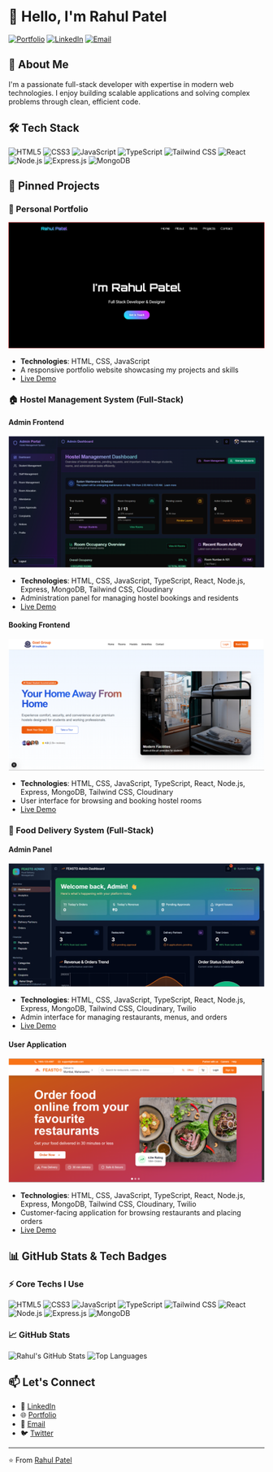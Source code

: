 # 👋 Hello, I'm Rahul Patel

[![Portfolio](https://img.shields.io/badge/Portfolio-Visit%20My%20Portfolio-blue?style=for-the-badge&logo=google-chrome)](https://portfolio-git-main-rahul-patels-projects-dc68615d.vercel.app/)
[![LinkedIn](https://img.shields.io/badge/LinkedIn-Connect%20with%20me-blue?style=for-the-badge&logo=linkedin)](https://www.linkedin.com/in/rahul-patel231/)
[![Email](https://img.shields.io/badge/Email-Contact%20Me-red?style=for-the-badge&logo=gmail)](mailto:ra.rahul11131@gmail.com)

## 🚀 About Me

I'm a passionate full-stack developer with expertise in modern web technologies. I enjoy building scalable applications and solving complex problems through clean, efficient code.

## 🛠️ Tech Stack

![HTML5](https://img.shields.io/badge/HTML5-E34F26?style=for-the-flat&logo=html5&logoColor=white)
![CSS3](https://img.shields.io/badge/CSS3-1572B6?style=for-the-flat&logo=css3&logoColor=white)
![JavaScript](https://img.shields.io/badge/JavaScript-F7DF1E?style=for-the-flat&logo=javascript&logoColor=black)
![TypeScript](https://img.shields.io/badge/TypeScript-007ACC?style=for-the-flat&logo=typescript&logoColor=white)
![Tailwind CSS](https://img.shields.io/badge/Tailwind%20CSS-38B2AC?style=for-the-flat&logo=tailwind-css&logoColor=white)
![React](https://img.shields.io/badge/React-20232A?style=for-the-flat&logo=react&logoColor=61DAFB)
![Node.js](https://img.shields.io/badge/Node.js-339933?style=for-the-flat&logo=nodedotjs&logoColor=white)
![Express.js](https://img.shields.io/badge/Express.js-000000?style=for-the-flat&logo=express&logoColor=white)
![MongoDB](https://img.shields.io/badge/MongoDB-47A248?style=for-the-flat&logo=mongodb&logoColor=white)

## 📌 Pinned Projects

### 🎨 Personal Portfolio
![Portfolio Preview](https://github.com/rahulpatel51/rahulpatel51/blob/main/Page1.png)
- **Technologies**: HTML, CSS, JavaScript
- A responsive portfolio website showcasing my projects and skills
- [Live Demo](https://your-portfolio-link.com)


### 🏠 Hostel Management System (Full-Stack)
#### Admin Frontend
![Hostel Admin Preview](https://github.com/rahulpatel51/rahulpatel51/blob/main/Hostel%20Admin.png)
- **Technologies**: HTML, CSS, JavaScript, TypeScript, React, Node.js, Express, MongoDB, Tailwind CSS, Cloudinary
- Administration panel for managing hostel bookings and residents
- [Live Demo](https://hostel-admin-frontend.vercel.app/)

#### Booking Frontend
![Hostel Booking Preview](https://github.com/rahulpatel51/rahulpatel51/blob/main/Hostel%20Booking.png)
- **Technologies**: HTML, CSS, JavaScript, TypeScript, React, Node.js, Express, MongoDB, Tailwind CSS, Cloudinary
- User interface for browsing and booking hostel rooms
- [Live Demo](https://hostel-booking-frontend-phi.vercel.app/)

### 🍕 Food Delivery System (Full-Stack)
#### Admin Panel
![Food Delivery Admin Preview](https://github.com/rahulpatel51/rahulpatel51/blob/main/Food%20Delivery%20Admin.png)
- **Technologies**: HTML, CSS, JavaScript, TypeScript, React, Node.js, Express, MongoDB, Tailwind CSS, Cloudinary, Twilio 
- Admin interface for managing restaurants, menus, and orders
- [Live Demo](https://food-delivery-admin-steel.vercel.app/auth/login)

#### User Application
![Food Delivery User Preview](https://github.com/rahulpatel51/rahulpatel51/blob/main/Food%20Delivery%20User.png)
- **Technologies**: HTML, CSS, JavaScript, TypeScript, React, Node.js, Express, MongoDB, Tailwind CSS, Cloudinary, Twilio 
- Customer-facing application for browsing restaurants and placing orders
- [Live Demo](https://food-delivery-user-gold.vercel.app/)


## 📊 GitHub Stats & Tech Badges

### ⚡ Core Techs I Use
![HTML5](https://img.shields.io/badge/HTML5-E34F26?style=for-the-flat&logo=html5&logoColor=white)
![CSS3](https://img.shields.io/badge/CSS3-1572B6?style=for-the-flat&logo=css3&logoColor=white)
![JavaScript](https://img.shields.io/badge/JavaScript-F7DF1E?style=for-the-flat&logo=javascript&logoColor=black)
![TypeScript](https://img.shields.io/badge/TypeScript-007ACC?style=for-the-flat&logo=typescript&logoColor=white)
![Tailwind CSS](https://img.shields.io/badge/Tailwind%20CSS-38B2AC?style=for-the-flat&logo=tailwind-css&logoColor=white)
![React](https://img.shields.io/badge/React-20232A?style=for-the-flat&logo=react&logoColor=61DAFB)
![Node.js](https://img.shields.io/badge/Node.js-339933?style=for-the-flat&logo=nodedotjs&logoColor=white)
![Express.js](https://img.shields.io/badge/Express.js-000000?style=for-the-flat&logo=express&logoColor=white)
![MongoDB](https://img.shields.io/badge/MongoDB-47A248?style=for-the-flat&logo=mongodb&logoColor=white)

### 📈 GitHub Stats
![Rahul's GitHub Stats](https://github-readme-stats.vercel.app/api?username=rahulpatel51&show_icons=true&theme=radical)
![Top Languages](https://github-readme-stats.vercel.app/api/top-langs/?username=rahulpatel51&layout=compact&theme=radical)

## 📫 Let's Connect

- 💼 [LinkedIn](https://www.linkedin.com/in/rahul-patel231/)
- 🌐 [Portfolio](https://portfolio-git-main-rahul-patels-projects-dc68615d.vercel.app/)
- 📧 [Email](mailto:ra.rahul11131@gmail.com)
- 🐦 [Twitter](https://x.com/RahulSingh77687) 

---

⭐️ From [Rahul Patel](https://github.com/rahulpatel51)
